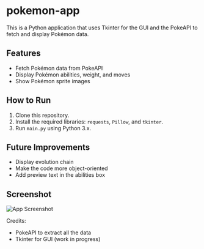 # pokemon-app

This is a Python application that uses Tkinter for the GUI and the PokeAPI to fetch and display Pokémon data.

## Features
- Fetch Pokémon data from PokeAPI
- Display Pokémon abilities, weight, and moves
- Show Pokémon sprite images

## How to Run
1. Clone this repository.
2. Install the required libraries: `requests`, `Pillow`, and `tkinter`.
3. Run `main.py` using Python 3.x.

## Future Improvements
- Display evolution chain
- Make the code more object-oriented
- Add preview text in the abilities box

## Screenshot
![App Screenshot](path/to/screenshot.png)

Credits:
 - PokeAPI to extract all the data
 - Tkinter for GUI (work in progress)
